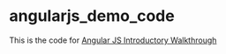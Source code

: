 # angularjs_demo_code

This is the code for [Angular JS Introductory Walkthrough](https://github.com/makersacademy/course/edit/master/further_javascript/angularjs.md)
